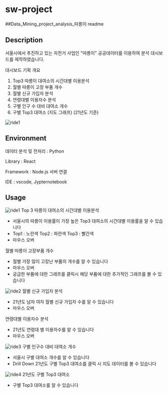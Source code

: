 # sw-project 
##Data_Mining_project_analysis_따릉이 readme

## Description
서울시에서 추진하고 있는 자전거 사업인 "따릉이" 공공데이터를 이용하여 분석 대시보드를 제작하였습니다. 

대시보드 기획 개요
 1.	Top3 따릉이 대여소의 시간대별 이용분석 
 2.	월별 따릉이 고장 부품 개수
 3.	월별 신규 가입자 분석
 4.	연령대별 이용자수 분석
 5.	구별 인구 수 대비 대여소 개수
 6.	구별 Top3 대여소 (지도 그래프)
(21년도 기준)


![ride1](https://github.com/Nahyun-K/sw-project/assets/80201895/e14e59ce-e59a-4f44-bd20-a025a9e5f6d2)


## Environment
데이터 분석 및 전처리 : Python

Library : React

Framework : Node.js 서버 연결

IDE : vscode, Jypternotebook 


## Usage

![ride1](https://github.com/Nahyun-K/sw-project/assets/80201895/e14e59ce-e59a-4f44-bd20-a025a9e5f6d2)
Top 3 따릉이 대여소의 시간대별 이용분석
- 서울시의 따릉이 이용률이 가장 높은 Top3 대여소의 시간대별 이용률을 알 수 있습니다
- Top1 : 노란색 Top2 : 파란색 Top3 : 빨간색
- 마우스 오버

월별 따릉이 고장부품 개수
- 월별 가장 많이 고장난 부품의 개수를 알 수 있습니다
- 마우스 오버
- 궁금한 부품에 대한 그래프를 클릭시 해당 부품에 대한 추가적인 그래프를 볼 수 있습니다

![ride2](https://github.com/Nahyun-K/sw-project/assets/80201895/56dad15f-2057-4af3-a3bd-6891e29c17ff)
월별 신규 가입자 분석
- 21년도 남자 여자 월별 신규 가입자 수를 알 수 있습니다
- 마우스 오버
  
연령대별 이용자수 분석
- 21년도 연령대 별 이용자수를 알 수 있습니다
- 마우스 오버

![ride3](https://github.com/Nahyun-K/sw-project/assets/80201895/e68c43fb-2362-49ac-9206-4e32d71714a7)
구별 인구수 대비 대여소 개수
- 서울시 구별 대여소 개수를 알 수 있습니다
- Drill Down 21년도 구별 Top3 대여소를 클릭 시 지도 데이터를 볼 수 있습니다 

![ride4](https://github.com/Nahyun-K/sw-project/assets/80201895/f93e9587-9883-477b-9ec5-382eac459e82)
21년도 구별 Top3 대여소
- 구별 Top3 대여소를 알 수 있습니다

